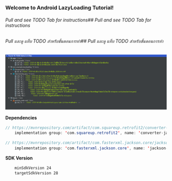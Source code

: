 ### Welcome to Android LazyLoading Tutorial!
###### Pull and see TODO Tab for instructions## Pull and see TODO Tab for instructions
###### Pull และดู แท็บ TODO สำหรับขั้นตอนการทำ## Pull และดู แท็บ TODO สำหรับขั้นตอนการทำ
![](https://github.com/anubissmile/AndroidLazyLoadingTutorial/blob/master/app/src/main/res/drawable-v24/TODO.png?raw=true)

**Dependencies**
```java
// https://mvnrepository.com/artifact/com.squareup.retrofit2/converter-jackson
    implementation group: 'com.squareup.retrofit2', name: 'converter-jackson', version: '2.5.0'
```

```java
// https://mvnrepository.com/artifact/com.fasterxml.jackson.core/jackson-annotations
    implementation group: 'com.fasterxml.jackson.core', name: 'jackson-annotations', version: '2.10.1'
```

**SDK Version**
> 
        minSdkVersion 24
        targetSdkVersion 28
